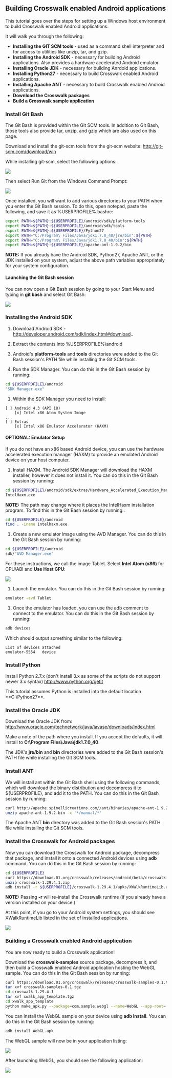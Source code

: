 ## Building Crosswalk enabled Android applications

This tutorial goes over the steps for setting up a Windows host environment to build Crosswalk enabled Android applications. 

It will walk you through the following:

* **Installing the GIT SCM tools** - used as a command shell interpreter and for access to utilities like unzip, tar, and gzip.
* **Installing the Android SDK** - necessary for building Android applications. Also provides a hardware accelerated Android 
emulator.
* **Installing Oracle JDK** - necessary for building Anrdoid applications.
* **Installing Python27** - necessary to build Crosswalk enabled Android applications.
* **Installing Apache ANT** - necessary to build Crosswalk enabled Android applications.
* **Download the Crosswalk packages**
* **Build a Crosswalk sample application**

### Install Git Bash
The Git Bash is provided within the Git SCM tools. In addition to Git Bash, those tools also provide tar, unzip, and gzip which 
are also used on this page.

Download and install the git-scm tools from the git-scm website: http://git-scm.com/download/win

While installing git-scm, select the following options:

<img src='wiki/assets/integrate.png'><br>

Then select Run Git from the Windows Command Prompt:

<img src='wiki/assets/path.png'><br>

Once installed, you will want to add various directories to your PATH when you enter the Git Bash session. To do this, open 
notepad, paste the following, and save it as %USERPROFILE%\.bashrc:
```bash
export PATH=${PATH}:${USERPROFILE}/android/sdk/platform-tools
export PATH=${PATH}:${USERPROFILE}/android/sdk/tools
export PATH=${PATH}:${USERPROFILE}/Python27
export PATH="C:/Program\ Files/Java/jdk1.7.0_40/jre/bin":${PATH}
export PATH="C:/Program\ Files/Java/jdk1.7.0_40/bin":${PATH}
export PATH=${PATH}:${USERPROFILE}/apache-ant-1.9.2/bin 
```

**NOTE:** If you already have the Android SDK, Python27, Apache ANT, or the JDK installed on your system, adjust the above path 
variables appropriately for your system configuration.

#### Launching the Git Bash session

You can now open a Git Bash session by going to your Start Menu and typing in **git bash** and select Git Bash:

<img src='wiki/assets/launch.png'><br>

### Installing the Android SDK
1. Download Android SDK - http://developer.android.com/sdk/index.html#download..
1. Extract the contents into %USERPROFILE%\android
1. Android's **platform-tools** and **tools** directories were added to the Git Bash session's PATH file while installing the Git SCM tools.

1. Run the SDK Manager. You can do this in the Git Bash session by running:
```bash
cd ${USERPROFILE}/android
"SDK Manager.exe"
```
1. Within the SDK Manager you need to install:
```
[ ] Android 4.3 (API 18)
    [x] Intel x86 Atom System Image
...
[ ] Extras
    [x] Intel x86 Emulator Accelerator (HAXM)
```

#### OPTIONAL: Emulator Setup
If you do not have an x86 based Android device, you can use the hardware accelerated execution manager (HAXM) to provide 
an emulated Android device on your host computer.

1. Install HAXM. The Android SDK Manager will download the HAXM installer, however it does not install it. You can do this in the 
Git Bash session by running:
```bash
cd ${USERPROFILE}/android/sdk/extras/Hardware_Accelerated_Execution_Manager
IntelHaxm.exe
```
**NOTE:** The path may change where it places the IntelHaxm installation program. To find this in the Git Bash session by running::
```bash
cd ${USERPROFILE}/android
find . -iname intelhaxm.exe
```

1. Create a new emulator image using the AVD Manager.  You can do this in the Git Bash session by running:
```bash
cd ${USERPROFILE}/android
sdk/"AVD Manager.exe"
```

For these instructions, we call the image Tablet. Select **Intel Atom (x86)** for CPU/ABI and **Use Host GPU**:

<img src='wiki/assets/emulator.png'><br>

1. Launch the emulator. You can do this in the Git Bash session by running:
```bash
emulator -avd Tablet
```

1. Once the emulator has loaded, you can use the adb comment to connect to the emulator.  You can do this in the Git Bash session by running:
```bash
adb devices
```
Which should output something similar to the following:
```
List of devices attached
emulator-5554   device
```

### Install Python
Install Python 2.7.x (don't install 3.x as some of the scripts do not support newer 3.x syntax)
http://www.python.org/getit

This tutorial assumes Python is installed into the default location **C:\Python27\**.

### Install the Oracle JDK
Download the Oracle JDK from:
http://www.oracle.com/technetwork/java/javase/downloads/index.html

Make a note of the path where you install. If you accept the defaults, it will install to **C:\Program Files\Java\jdk1.7.0_40**.

The JDK's  **jre/bin** and **bin** directories were added to the Git Bash session's PATH file while installing the Git SCM tools.

### Install ANT
We will install ant within the Git Bash shell using the following commands, which will download the binary distribution and 
decompress it to ${USERPROFILE}, and add it to the PATH.  You can do this in the Git Bash session by running:

```bash
curl http://apache.spinellicreations.com//ant/binaries/apache-ant-1.9.2-bin.zip -o apache-ant-1.9.2-bin.zip
unzip apache-ant-1.9.2-bin -x '*/manual/*'
```

The Apache ANT **bin** directory was added to the Git Bash session's PATH file while installing the Git SCM tools.

### Install the Crosswalk for Android packages
Now you can download the Crosswalk for Android package, decompress that package, and install it onto a 
connected Android devices using **adb** command. You can do this in the Git Bash session by running:
```bash
cd ${USERPROFILE}
curl https://download.01.org/crosswalk/releases/android/beta/crosswalk-1.29.4.1.zip -o crosswalk-1.29.4.1.zip
unzip crosswalk-1.29.4.1.zip
adb install -r ${USERPROFILE}/crosswalk-1.29.4.1/apks/XWalkRuntimeLib.apk 
```
**NOTE:** Passing **-r** will re-install the Crosswalk runtime (if you already have a version installed on your device.)

At this point, if you go to your Android system settings, you should see XWalkRuntimeLib listed in the set of installed applications.

<img src='wiki/assets/android-settings.png'><br>

### Building a Crosswalk enabled Android application
You are now ready to build a Crosswalk application!

Download the **crosswalk-samples** source package, decompress it, and then build a Crosswalk enabled 
Android application hosting the WebGL sample. You can do this in the Git Bash session by running:
```bash
curl https://download.01.org/crosswalk/releases/crosswalk-samples-0.1.tgz -o crosswalk-samples-0.1.tgz
tar xvf crosswalk-samples-0.1.tgz
cd crosswalk-1.29.4.1
tar xvf xwalk_app_template.tgz
cd xwalk_app_template
python make_apk.py --package=com.sample.webgl --name=WebGL --app-root=../../samples/webgl --app-local-path=index.html
```
You can install the WebGL sample on your device using **adb install**. You can do this in the Git Bash session by running:
```bash
adb install WebGL.apk
```

The WebGL sample will now be in your application listing:

<img src='wiki/assets/android-apps.png'><br>

After launching WebGL, you should see the following application:

<img src='wiki/assets/android-webgl.png'><br>



